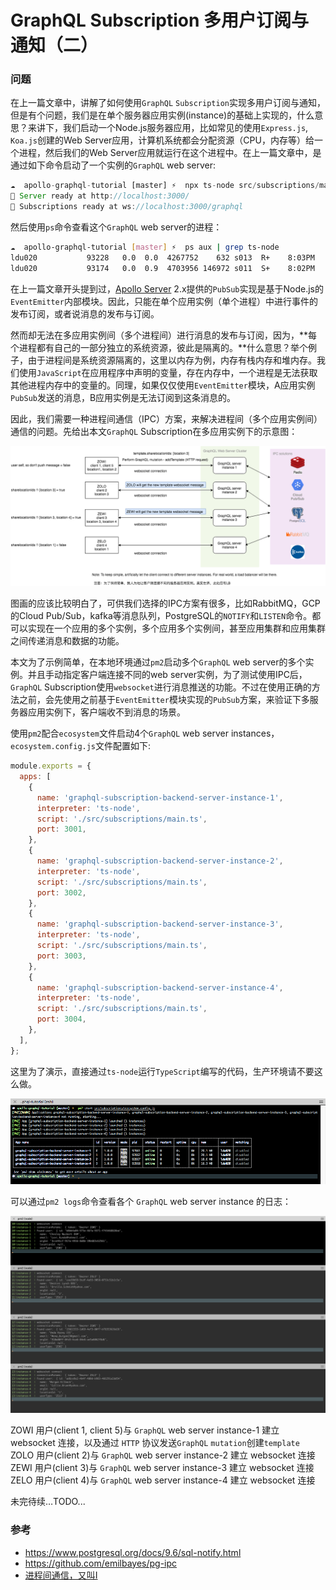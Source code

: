 # GraphQL Subscription 多用户订阅与通知（二）

### 问题

在上一篇文章中，讲解了如何使用`GraphQL` `Subscription`实现多用户订阅与通知，但是有个问题，我们是在单个服务器应用实例(instance)的基础上实现的，什么意思？来讲下，我们启动一个Node.js服务器应用，比如常见的使用`Express.js`, `Koa.js`创建的Web Server应用，计算机系统都会分配资源（CPU，内存等）给一个进程，然后我们的Web Server应用就运行在这个进程中。在上一篇文章中，是通过如下命令启动了一个实例的`GraphQL` web server:

```typescript
☁  apollo-graphql-tutorial [master] ⚡  npx ts-node src/subscriptions/main.ts
🚀 Server ready at http://localhost:3000/
🚀 Subscriptions ready at ws://localhost:3000/graphql
```

然后使用`ps`命令查看这个`GraphQL` web server的进程：

```bash
☁  apollo-graphql-tutorial [master] ⚡  ps aux | grep ts-node
ldu020           93228   0.0  0.0  4267752    632 s013  R+    8:03PM   0:00.00 grep --color=auto --exclude-dir=.bzr --exclude-dir=CVS --exclude-dir=.git --exclude-dir=.hg --exclude-dir=.svn ts-node
ldu020           93174   0.0  0.9  4703956 146972 s011  S+    8:02PM   0:07.11 node /usr/local/bin/npx ts-node src/subscriptions/main.ts
```

在上一篇文章开头提到过，[Apollo Server](https://www.apollographql.com/docs/apollo-server/features/subscriptions) 2.x提供的`PubSub`实现是基于Node.js的`EventEmitter`内部模块。因此，只能在单个应用实例（单个进程）中进行事件的发布订阅，或者说消息的发布与订阅。

然而却无法在多应用实例间（多个进程间）进行消息的发布与订阅，因为，**每个进程都有自己的一部分独立的系统资源，彼此是隔离的。**什么意思？举个例子，由于进程间是系统资源隔离的，这里以内存为例，内存有栈内存和堆内存。我们使用`JavaScript`在应用程序中声明的变量，存在内存中，一个进程是无法获取其他进程内存中的变量的。同理，如果仅仅使用`EventEmitter`模块，A应用实例`PubSub`发送的消息，B应用实例是无法订阅到这条消息的。

因此，我们需要一种进程间通信（IPC）方案，来解决进程间（多个应用实例间）通信的问题。先给出本文`GraphQL` Subscription在多应用实例下的示意图：

![](https://raw.githubusercontent.com/mrdulin/pic-bucket-01/master/GraphQL-subscription-2.png)

图画的应该比较明白了，可供我们选择的IPC方案有很多，比如RabbitMQ，GCP的Cloud Pub/Sub，kafka等消息队列，PostgreSQL的`NOTIFY`和`LISTEN`命令。都可以实现在一个应用的多个实例，多个应用多个实例间，甚至应用集群和应用集群之间传递消息和数据的功能。

本文为了示例简单，在本地环境通过`pm2`启动多个`GraphQL` web server的多个实例。并且手动指定客户端连接不同的web server实例，为了测试使用IPC后，`GraphQL` Subscription使用`websocket`进行消息推送的功能。不过在使用正确的方法之前，会先使用之前基于`EventEmitter`模块实现的`PubSub`方案，来验证下多服务器应用实例下，客户端收不到消息的场景。

使用`pm2`配合`ecosystem`文件启动4个`GraphQL` web server instances，`ecosystem.config.js`文件配置如下:

```js
module.exports = {
  apps: [
    {
      name: 'graphql-subscription-backend-server-instance-1',
      interpreter: 'ts-node',
      script: './src/subscriptions/main.ts',
      port: 3001,
    },
    {
      name: 'graphql-subscription-backend-server-instance-2',
      interpreter: 'ts-node',
      script: './src/subscriptions/main.ts',
      port: 3002,
    },
    {
      name: 'graphql-subscription-backend-server-instance-3',
      interpreter: 'ts-node',
      script: './src/subscriptions/main.ts',
      port: 3003,
    },
    {
      name: 'graphql-subscription-backend-server-instance-4',
      interpreter: 'ts-node',
      script: './src/subscriptions/main.ts',
      port: 3004,
    },
  ],
};
```

这里为了演示，直接通过`ts-node`运行`TypeScript`编写的代码，生产环境请不要这么做。

![](https://raw.githubusercontent.com/mrdulin/pic-bucket-01/master/pm2-multiple-server-instances.png)

可以通过`pm2 logs`命令查看各个 `GraphQL` web server instance 的日志：

![](https://raw.githubusercontent.com/mrdulin/pic-bucket-01/master/20190526213020.png)

ZOWI 用户(client 1, client 5)与  `GraphQL` web server instance-1 建立 websocket 连接，以及通过 `HTTP` 协议发送`GraphQL` `mutation`创建`template`
ZOLO 用户(client 2)与  `GraphQL` web server instance-2 建立 websocket 连接
ZEWI 用户(client 3)与  `GraphQL` web server instance-3 建立 websocket 连接
ZELO 用户(client 4)与  `GraphQL` web server instance-4 建立 websocket 连接

未完待续…TODO...

### 参考

- https://www.postgresql.org/docs/9.6/sql-notify.html
- https://github.com/emilbayes/pg-ipc
- [进程间通信，又叫I]([https://zh.wikipedia.org/wiki/%E8%A1%8C%E7%A8%8B%E9%96%93%E9%80%9A%E8%A8%8A](https://zh.wikipedia.org/wiki/行程間通訊))

